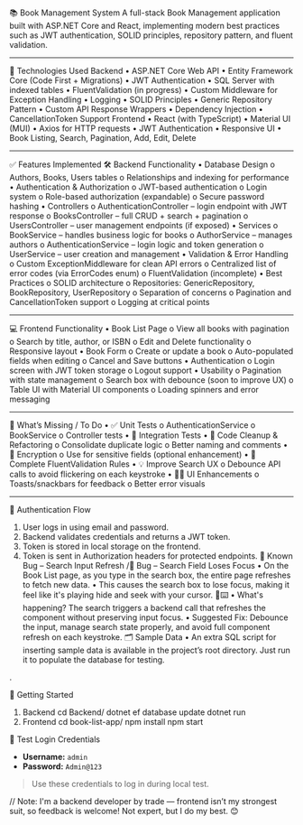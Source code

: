 📚 Book Management System
A full-stack Book Management application built with ASP.NET Core and React, implementing modern best practices such as JWT authentication, SOLID principles, repository pattern, and fluent validation.
________________________________________
🔧 Technologies Used
Backend
•	ASP.NET Core Web API
•	Entity Framework Core (Code First + Migrations)
•	JWT Authentication
•	SQL Server with indexed tables
•	FluentValidation (in progress)
•	Custom Middleware for Exception Handling
•	Logging
•	SOLID Principles
•	Generic Repository Pattern
•	Custom API Response Wrappers
•	Dependency Injection
•	CancellationToken Support
Frontend
•	React (with TypeScript)
•	Material UI (MUI)
•	Axios for HTTP requests
•	JWT Authentication
•	Responsive UI
•	Book Listing, Search, Pagination, Add, Edit, Delete
________________________________________
✅ Features Implemented
🛠 Backend Functionality
•	Database Design
o	Authors, Books, Users tables
o	Relationships and indexing for performance
•	Authentication & Authorization
o	JWT-based authentication
o	Login system
o	Role-based authorization (expandable)
o	Secure password hashing
•	Controllers
o	AuthenticationController – login endpoint with JWT response
o	BooksController – full CRUD + search + pagination
o	UsersController – user management endpoints (if exposed)
•	Services
o	BookService – handles business logic for books
o	AuthorService – manages authors
o	AuthenticationService – login logic and token generation
o	UserService – user creation and management
•	Validation & Error Handling
o	Custom ExceptionMiddleware for clean API errors
o	Centralized list of error codes (via ErrorCodes enum)
o	FluentValidation (incomplete)
•	Best Practices
o	SOLID architecture
o	Repositories: GenericRepository, BookRepository, UserRepository
o	Separation of concerns
o	Pagination and CancellationToken support
o	Logging at critical points
________________________________________
💻 Frontend Functionality
•	Book List Page
o	View all books with pagination
o	Search by title, author, or ISBN
o	Edit and Delete functionality
o	Responsive layout
•	Book Form
o	Create or update a book
o	Auto-populated fields when editing
o	Cancel and Save buttons
•	Authentication
o	Login screen with JWT token storage
o	Logout support
•	Usability
o	Pagination with state management
o	Search box with debounce (soon to improve UX)
o	Table UI with Material UI components
o	Loading spinners and error messaging
________________________________________
🧪 What’s Missing / To Do
•	✅ Unit Tests
o	AuthenticationService
o	BookService
o	Controller tests
•	🔁 Integration Tests
•	🎯 Code Cleanup & Refactoring
o	Consolidate duplicate logic
o	Better naming and comments
•	🔐 Encryption
o	Use for sensitive fields (optional enhancement)
•	📏 Complete FluentValidation Rules
•	💡 Improve Search UX
o	Debounce API calls to avoid flickering on each keystroke
•	🧑‍🎨 UI Enhancements
o	Toasts/snackbars for feedback
o	Better error visuals
________________________________________
🔐 Authentication Flow
1.	User logs in using email and password.
2.	Backend validates credentials and returns a JWT token.
3.	Token is stored in local storage on the frontend.
4.	Token is sent in Authorization headers for protected endpoints.
🐛 Known Bug – Search Input Refresh /🐞 Bug – Search Field Loses Focus
•	On the Book List page, as you type in the search box, the entire page refreshes to fetch new data.
•	This causes the search box to lose focus, making it feel like it's playing hide and seek with your cursor. 🎯⌨️
•	What's happening? The search triggers a backend call that refreshes the component without preserving input focus.
•	Suggested Fix: Debounce the input, manage search state properly, and avoid full component refresh on each keystroke.
🗂️ Sample Data
•	An extra SQL script for inserting sample data is available in the project’s root directory. Just run it to populate the database for testing.

.

🚀 Getting Started
1.	Backend
cd Backend/
dotnet ef database update
dotnet run
2.	Frontend
cd book-list-app/
npm install
npm start

🔐 Test Login Credentials

- **Username:** `admin`
- **Password:** `Admin@123`

> Use these credentials to log in during local test.

// Note: I'm a backend developer by trade — frontend isn’t my strongest suit, so feedback is welcome! Not  expert, but I do my best. 😊

